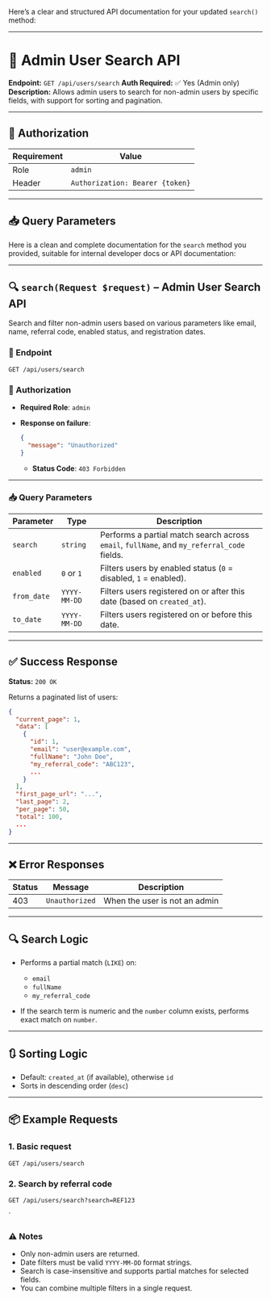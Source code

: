 Here’s a clear and structured API documentation for your updated `search()` method:

---

# 📘 Admin User Search API

**Endpoint:** `GET /api/users/search`
**Auth Required:** ✅ Yes (Admin only)
**Description:**
Allows admin users to search for non-admin users by specific fields, with support for sorting and pagination.

---

## 🔐 Authorization

| Requirement | Value                           |
| ----------- | ------------------------------- |
| Role        | `admin`                         |
| Header      | `Authorization: Bearer {token}` |

---

## 📥 Query Parameters

Here is a clean and complete documentation for the `search` method you provided, suitable for internal developer docs or API documentation:

---

## 🔍 `search(Request $request)` – Admin User Search API

Search and filter non-admin users based on various parameters like email, name, referral code, enabled status, and registration dates.

### 📌 Endpoint

```
GET /api/users/search
```

### 🔐 Authorization

* **Required Role**: `admin`
* **Response on failure**:

  ```json
  {
    "message": "Unauthorized"
  }
  ```

  * **Status Code**: `403 Forbidden`

---

### 📥 Query Parameters

| Parameter   | Type         | Description                                                                                |
| ----------- | ------------ | ------------------------------------------------------------------------------------------ |
| `search`    | `string`     | Performs a partial match search across `email`, `fullName`, and `my_referral_code` fields. |
| `enabled`   | `0` or `1`   | Filters users by enabled status (`0` = disabled, `1` = enabled).                           |
| `from_date` | `YYYY-MM-DD` | Filters users registered on or after this date (based on `created_at`).                    |
| `to_date`   | `YYYY-MM-DD` | Filters users registered on or before this date.

---


## ✅ Success Response

**Status:** `200 OK`

Returns a paginated list of users:

```json
{
  "current_page": 1,
  "data": [
    {
      "id": 1,
      "email": "user@example.com",
      "fullName": "John Doe",
      "my_referral_code": "ABC123",
      ...
    }
  ],
  "first_page_url": "...",
  "last_page": 2,
  "per_page": 50,
  "total": 100,
  ...
}
```

---

## ❌ Error Responses

| Status | Message        | Description                   |
| ------ | -------------- | ----------------------------- |
| 403    | `Unauthorized` | When the user is not an admin |

---

## 🔍 Search Logic

* Performs a partial match (`LIKE`) on:

  * `email`
  * `fullName`
  * `my_referral_code`
* If the search term is numeric and the `number` column exists, performs exact match on `number`.

---

## 🔃 Sorting Logic

* Default: `created_at` (if available), otherwise `id`
* Sorts in descending order (`desc`)

---

## 📦 Example Requests

### 1. Basic request

```http
GET /api/users/search
```

### 2. Search by referral code

```http
GET /api/users/search?search=REF123
```
`

### ⚠ Notes

* Only non-admin users are returned.
* Date filters must be valid `YYYY-MM-DD` format strings.
* Search is case-insensitive and supports partial matches for selected fields.
* You can combine multiple filters in a single request.
